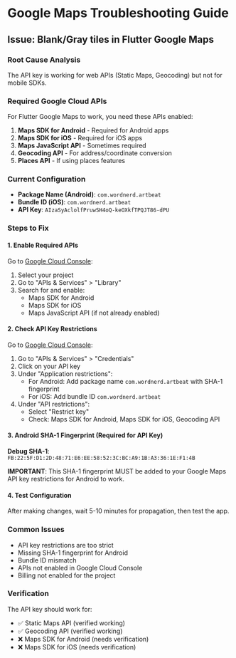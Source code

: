 # Google Maps Troubleshooting Guide

## Issue: Blank/Gray tiles in Flutter Google Maps

### Root Cause Analysis
The API key is working for web APIs (Static Maps, Geocoding) but not for mobile SDKs.

### Required Google Cloud APIs
For Flutter Google Maps to work, you need these APIs enabled:

1. **Maps SDK for Android** - Required for Android apps
2. **Maps SDK for iOS** - Required for iOS apps  
3. **Maps JavaScript API** - Sometimes required
4. **Geocoding API** - For address/coordinate conversion
5. **Places API** - If using places features

### Current Configuration
- **Package Name (Android)**: `com.wordnerd.artbeat`
- **Bundle ID (iOS)**: `com.wordnerd.artbeat`
- **API Key**: `AIzaSyAclolfPruwSH4oQ-keOXkfTPQJT86-dPU`

### Steps to Fix

#### 1. Enable Required APIs
Go to [Google Cloud Console](https://console.cloud.google.com/):
1. Select your project
2. Go to "APIs & Services" > "Library"
3. Search for and enable:
   - Maps SDK for Android
   - Maps SDK for iOS
   - Maps JavaScript API (if not already enabled)

#### 2. Check API Key Restrictions
Go to [Google Cloud Console](https://console.cloud.google.com/):
1. Go to "APIs & Services" > "Credentials"
2. Click on your API key
3. Under "Application restrictions":
   - For Android: Add package name `com.wordnerd.artbeat` with SHA-1 fingerprint
   - For iOS: Add bundle ID `com.wordnerd.artbeat`
4. Under "API restrictions":
   - Select "Restrict key"
   - Check: Maps SDK for Android, Maps SDK for iOS, Geocoding API

#### 3. Android SHA-1 Fingerprint (Required for API Key)
**Debug SHA-1**: `FB:22:5F:D1:2D:48:71:E6:EE:58:52:3C:BC:A9:1B:A3:36:1E:F1:4B`

**IMPORTANT**: This SHA-1 fingerprint MUST be added to your Google Maps API key restrictions for Android to work.

#### 4. Test Configuration
After making changes, wait 5-10 minutes for propagation, then test the app.

### Common Issues
- API key restrictions are too strict
- Missing SHA-1 fingerprint for Android
- Bundle ID mismatch
- APIs not enabled in Google Cloud Console
- Billing not enabled for the project

### Verification
The API key should work for:
- ✅ Static Maps API (verified working)
- ✅ Geocoding API (verified working)
- ❌ Maps SDK for Android (needs verification)
- ❌ Maps SDK for iOS (needs verification)